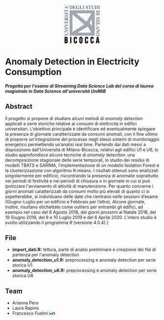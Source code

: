 <p align="center">
<img src="https://github.com/albi9702/Kobe-Vs-Machine-Learning/blob/master/Immagini/Logo-Bicocca.png"/>
</p>

# Anomaly Detection in Electricity Consumption

##### Progetto per l'esame di Streaming Data Science Lab del corso di laurea magistrale in Data Science all'università UniMiB

## Abstract 

Il progetto si propone di studiare alcuni metodi di *anomaly detection* applicati a serie storiche relative ai consumi di elettricità in edifici universitari. L’obiettivo principale è identificare ed eventualmente spiegare la presenza di giornate caratterizzate da consumi anomali, con il fine ultimo di proporre un’integrazione del processo negli stessi sistemi di monitoraggio energetico permettendo un’analisi real time.
Partendo dai dati messi a disposizione dall’Università di Milano-Bicocca, relativi agli edifici U1 e U6, lo studio approfondisce alcune tecniche di *anomaly detection*: una decomposizione stagionale delle serie temporali, lo studio dei residui di modelli TBATS e SARIMA, l’implementazione di un modello Isolation Forest e la clusterizzazione con algoritmo K-means.
I risultati ottenuti sono analizzati singolarmente per edificio, riscontrando la presenza di anomalie soprattutto nei periodi di festività e nei periodi di chiusura o in giornate in cui si può ipotizzare l'avviamento di attività di manutenzione. Per quanto concerne i giorni anomali caratterizzati da consumi molto più elevati di quanto ci si aspetterebbe, si individuano delle date che rientrano nelle sessioni d’esame (Giugno-Luglio per un edificio e Febbraio per l’altro). Alcune giornate, inoltre, risultano etichettate come outliers per entrambi gli edifici, ad esempio nel caso del 6 Agosto 2018, dei giorni prossimi al Natale 2018, del 19 Giugno 2019, del 9 e 10 Luglio 2019 e del 6 Aprile 2020.
L’intero studio è svolto utilizzando il programma *R* (versione 4.0.4).}

## File

- **import_dati.R:** lettura, parte di analisi preliminare e creazione dei file di partenza per l'anomaly detection
- **anomaly_detection_u1.R:** preprocessing e anomaly detection per serie storica U1
- **anomaly_detection_u6.R:** preprocessing e anomaly detection per serie storica U6

## Team

- Arianna Pera
- Laura Rapino
- Francesco Fustini <a href = "https://www.linkedin.com/in/francesco-fustini-3158b115a/"><img src="https://github.com/albi9702/Kobe-Vs-Machine-Learning/blob/master/Immagini/linkedin.png" width = "2%"></a><a href = "https://github.com/FrancescoFustini"><img src="https://github.com/albi9702/Kobe-Vs-Machine-Learning/blob/master/Immagini/github.png" width = "2%"></a>
